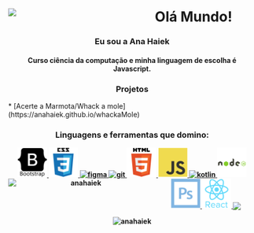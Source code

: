 <h1 align="center">Olá Mundo!<img align="left" src="https://github.com/anahaiek/anahaiek/assets/88678265/751ed0b5-27bf-4474-bac0-3086df413109" width=250px /></h1> 
<h3 align="center"> Eu sou a Ana Haiek </h3>
<h4 align="center">Curso ciência da computação e minha linguagem de escolha é Javascript.</h4>
<h3 align="center">Projetos</h3>
* [Acerte a Marmota/Whack a mole](https://anahaiek.github.io/whackaMole)
<h3 align="center">Linguagens e ferramentas que domino:</h3>
<b>
<p align="center"> <a href="https://getbootstrap.com" target="_blank" rel="noreferrer"> <img src="https://raw.githubusercontent.com/devicons/devicon/master/icons/bootstrap/bootstrap-plain-wordmark.svg" alt="bootstrap" width="60" height="60"/> </a> 
<a href="https://www.w3schools.com/css/" target="_blank" rel="noreferrer"> <img src="https://raw.githubusercontent.com/devicons/devicon/master/icons/css3/css3-original-wordmark.svg" alt="css3" width="60" height="60"/> </a> 
<a href="https://www.figma.com/" target="_blank" rel="noreferrer"> <img src="https://www.vectorlogo.zone/logos/figma/figma-icon.svg" alt="figma" width="60" height="60"/> </a> 
<a href="https://git-scm.com/" target="_blank" rel="noreferrer"> <img src="https://www.vectorlogo.zone/logos/git-scm/git-scm-icon.svg" alt="git" width="60" height="60"/> </a> 
<a href="https://www.w3.org/html/" target="_blank" rel="noreferrer"> <img src="https://raw.githubusercontent.com/devicons/devicon/master/icons/html5/html5-original-wordmark.svg" alt="html5" width="60" height="60"/> </a> 
<a href="https://developer.mozilla.org/en-US/docs/Web/JavaScript" target="_blank" rel="noreferrer"> <img src="https://raw.githubusercontent.com/devicons/devicon/master/icons/javascript/javascript-original.svg" alt="javascript" width="60" height="60"/> </a>
<a href="https://kotlinlang.org" target="_blank" rel="noreferrer"> <img src="https://www.vectorlogo.zone/logos/kotlinlang/kotlinlang-icon.svg" alt="kotlin" width="60" height="60"/> </a> 
<a href="https://nodejs.org" target="_blank" rel="noreferrer"> <img src="https://raw.githubusercontent.com/devicons/devicon/master/icons/nodejs/nodejs-original-wordmark.svg" alt="nodejs" width="60" height="60"/> </a>
<a href="https://www.photoshop.com/en" target="_blank" rel="noreferrer"> <img src="https://raw.githubusercontent.com/devicons/devicon/master/icons/photoshop/photoshop-line.svg" alt="photoshop" width="60" height="60"/> </a>
<a href="https://reactjs.org/" target="_blank" rel="noreferrer"> <img src="https://raw.githubusercontent.com/devicons/devicon/master/icons/react/react-original-wordmark.svg" alt="react" width="60" height="60"/> </a>
<img align="left" src="https://github-readme-stats.vercel.app/api/top-langs?username=anahaiek&show_icons=true&locale=en&layout=compact" alt="anahaiek" width=300px />
<img align="center" src="https://github.com/anahaiek/anahaiek/assets/88678265/e155474d-b6e1-4f84-badf-e10014912407" width=400px />
</p>
<b>
<p align="center"> <img src="https://komarev.com/ghpvc/?username=anahaiek&label=Profile%20views&color=0e75b6&style=flat" alt="anahaiek" /></p>


